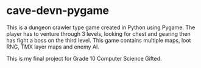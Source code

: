 # cave-devn-pygame
This is a dungeon crawler type game created in Python using Pygame. The player has to venture through 3 levels, looking for chest and gearing then has fight a boss on the third level. This game contains multiple maps, loot RNG, TMX layer maps and enemy AI.

This is my final project for Grade 10 Computer Science Gifted.
